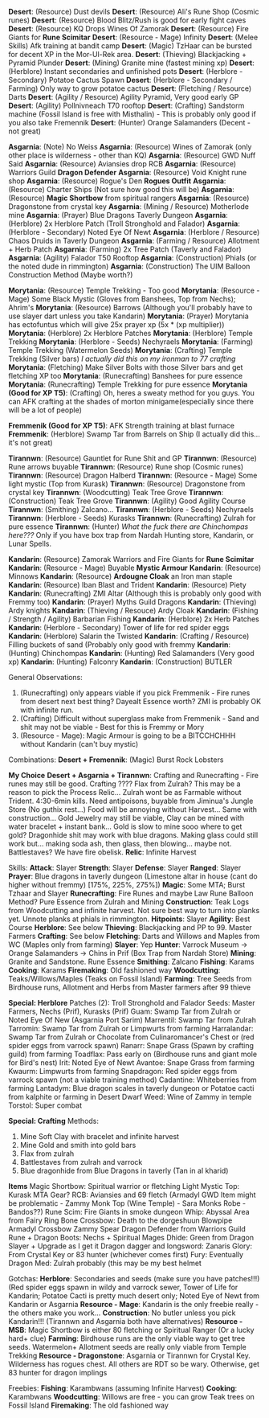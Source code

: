 **Desert**: (Resource) Dust devils
**Desert**: (Resource) Ali's Rune Shop (Cosmic runes)
**Desert**: (Resource) Blood Blitz/Rush is good for early fight caves
**Desert**: (Resource) KQ Drops Wines Of Zamorak
**Desert**: (Resource) Fire Giants for **Rune Scimitar**
**Desert**: (Resource - Mage) Infinity
**Desert**: (Melee Skills) Afk training at bandit camp
**Desert**: (Magic) TzHaar can be bursted for decent XP in the Mor-Ul-Rek area.
**Desert**: (Thieving) Blackjacking + Pyramid Plunder
**Desert**: (Mining) Granite mine (fastest mining xp)
**Desert**: (Herblore) Instant secondaries and unfinished pots
**Desert**: (Herblore - Secondary) Potatoe Cactus Spawn
**Desert**: (Herblore - Secondary / Farming) Only way to grow potatoe cactus
**Desert**: (Fletching / Resource) Darts
**Desert**: (Agility / Resource) Agility Pyramid, Very good early GP
**Desert**: (Agility) Pollnivneach T70 rooftop
**Desert**: (Crafting) Sandstorm machine (Fossil Island is free with Misthalin) - This is probably only good if you also take Fremennik
**Desert**: (Hunter) Orange Salamanders (Decent - not great)


**Asgarnia**: (Note) No Weiss
**Asgarnia**: (Resource) Wines of Zamorak (only other place is wilderness - other than KQ)
**Asgarnia**: (Resource) GWD Nuff Said
**Asgarnia**: (Resource) Aviansies drop RCB
**Asgarnia**: (Resource) Warriors Guild **Dragon Defender**
**Asgarnia**: (Resource) Void Knight rune shop
**Asgarnia**: (Resource) Rogue's Den **Rogues Outfit**
**Asgarnia**: (Resource) Charter Ships (Not sure how good this will be)
**Asgarnia**: (Resource) **Magic Shortbow** from spiritual rangers
**Asgarnia**: (Resource) Dragonstone from crystal key
**Asgarnia**: (Mining / Resource) Motherlode mine
**Asgarnia**: (Prayer) Blue Dragons Taverly Dungeon
**Asgarnia**: (Herblore) 2x Herblore Patch (Troll Stronghold and Falador)
**Asgarnia**: (Herblore - Secondary) Noted Eye Of Newt
**Asgarnia**: (Herblore / Resource) Chaos Druids in Taverly Dungeon
**Asgarnia**: (Farming / Resource) Allotment + Herb Patch
**Asgarnia**: (Farming) 2x Tree Patch (Taverly and Falador)
**Asgarnia**: (Agility) Falador T50 Rooftop
**Asgarnia**: (Construction) Phials (or the noted dude in rimmington)
**Asgarnia**: (Construction) The UIM Balloon Construction Method (Maybe worth?)

**Morytania**: (Resource) Temple Trekking - Too good
**Morytania**: (Resource - Mage) Some Black Mystic (Gloves from Banshees, Top from Nechs); Ahrim's
**Morytania**: (Resource) Barrows (Although you'll probably have to use slayer dart unless you take Kandarin)
**Morytania**: (Prayer) Morytania has ectofuntus which will give 25x prayer xp (5x * (xp multiplier))
**Morytania**: (Herblore) 2x Herblore Patches
**Morytania**: (Herblore) Temple Trekking
**Morytania**: (Herblore - Seeds) Nechyraels
**Morytania**: (Farming) Temple Trekking (Watermelon Seeds)
**Morytania**: (Crafting) Temple Trekking (Silver bars) *I actually did this on my ironman to 77 crafting*
**Morytania**: (Fletching) Make Silver Bolts with those Silver bars and get fletching XP too
**Morytania**: (Runecrafting) Banshees for pure essence
**Morytania**: (Runecrafting) Temple Trekking for pure essence
**Morytania (Good for XP T5)**: (Crafting) Oh, heres a sweaty method for you guys. You can AFK crafting at the shades of morton minigame(especially since there will be a lot of people)

**Fremmenik (Good for XP T5)**: AFK Strength training at blast furnace
**Fremmenik**: (Herblore) Swamp Tar from Barrels on Ship (I actually did this... it's not great)

**Tirannwn**: (Resource) Gauntlet for Rune Shit and GP
**Tirannwn**: (Resource) Rune arrows buyable
**Tirannwn**: (Resource) Rune shop (Cosmic runes)
**Tirannwn**: (Resource) Dragon Halberd
**Tirannwn**: (Resource - Mage) Some light mystic (Top from Kurask)
**Tirannwn**: (Resource) Dragonstone from crystal key
**Tirannwn**: (Woodcutting) Teak Tree Grove
**Tirannwn**: (Construction) Teak Tree Grove
**Tirannwn**: (Agility) Good Agility Course
**Tirannwn**: (Smithing) Zalcano...
**Tirannwn**: (Herblore - Seeds) Nechyraels
**Tirannwn**: (Herblore - Seeds) Kurasks
**Tirannwn**: (Runecrafting) Zulrah for pure essence
**Tirannwn**: (Hunter) *What the fuck there are Chinchompas here???* Only if you have box trap from Nardah Hunting store, Kandarin, or Lunar Spells.


**Kandarin**: (Resource) Zamorak Warriors and Fire Giants for **Rune Scimitar**
**Kandarin**: (Resource - Mage) Buyable **Mystic Armour**
**Kandarin**: (Resource) Minnows
**Kandarin**: (Resource) **Ardougne Cloak** an Iron man staple
**Kandarin**: (Resource) Iban Blast and Trident
**Kandarin**: (Resource) Piety
**Kandarin**: (Runecrafting) ZMI Altar (Although this is probably only good with Fremmy too)
**Kandarin**: (Prayer) Myths Guild Dragons
**Kandarin**: (Thieving) Ardy knights
**Kandarin**: (Thieving / Resouce) Ardy Cloak
**Kandarin**: (Fishing / Strength / Agility) Barbarian Fishing
**Kandarin**: (Herblore) 2x Herb Patches
**Kandarin**: (Herblore - Secondary) Tower of life for red spider eggs
**Kandarin**: (Herblore) Salarin the Twisted
**Kandarin**: (Crafting /  Resource) Filling buckets of sand (Probably only good with fremmy
**Kandarin**: (Hunting) Chinchompas
**Kandarin**: (Hunting) Red Salamanders (Very good xp)
**Kandarin**: (Hunting) Falconry
**Kandarin**: (Construction) BUTLER

General Observations:
1. (Runecrafting) only appears viable if you pick Fremmenik - Fire runes from desert next best thing? Dayealt Essence worth? ZMI is probably OK with infinite run.
2. (Crafting) Difficult without superglass make from Fremmenik - Sand and shit may not be viable - Best for this is Fremmy or Mory
3. (Resource - Mage): Magic Armour is going to be a BITCCHCHHH without Kandarin (can't buy mystic)

Combinations:
**Desert + Fremennik**: (Magic) Burst Rock Lobsters

**My Choice**
**Desert + Asgarnia + Tirannwn**: Crafting and Runecrafting - Fire runes may still be good. Crafting ???? Flax from Zulrah? This may be a reason to pick the Process Relic... Zulrah wont be as Farmable without Trident. 4:30-6min kills. Need antipoisons, buyable from Jiminua's Jungle Store (No guthix rest...) Food will be annoying without Harvest... Same with construction... Gold Jewelry may still be viable, Clay can be mined with water bracelet + instant bank... Gold is slow to mine sooo where to get gold? Dragonhide shit may work with blue dragons. Making glass could still work but... making soda ash, then glass, then blowing... maybe not. Battlestaves? We have fire obelisk.
**Relic**: Infinite Harvest

Skills:
**Attack**: Slayer
**Strength**: Slayer
**Defense**: Slayer
**Ranged**:  Slayer
**Prayer**: Blue dragons in taverly dungeon (Limestone altar in house (cant do higher without fremmy) [175%, 225%, 275%])
**Magic**: Some MTA; Burst Tzhaar and Slayer
**Runecrafting**: Fire Runes and maybe Law Rune Balloon Method? Pure Essence from Zulrah and Mining
**Construction**: Teak Logs from Woodcutting and infinite harvest. Not sure best way to turn into planks yet. Unnote planks at phials in rimmington.
**Hitpoints**: Slayer
**Agility**: Best Course
**Herblore**: See below
**Thieving**: Blackjacking and PP to 99. Master Farmers
**Crafting**:  See below
**Fletching**: Darts and Willows and Maples from WC (Maples only from farming)
**Slayer**: Yep
**Hunter**: Varrock Museum -> Orange Salamanders -> Chins in Prif (Box Trap from Nardah Store)
**Mining**: Granite and Sandstone. Rune Essence
**Smithing**: Zalcano
**Fishing**: Karams
**Cooking**: Karams
**Firemaking**: Old fashioned way 
**Woodcutting**: Teaks/Willows/Maples (Teaks on Fossil Island)
**Farming**: Tree Seeds from Birdhouse runs, Allotment and Herbs from Master farmers after 99 thieve

**Special: Herblore**
Patches (2): Troll Stronghold and Falador
Seeds: Master Farmers, Nechs (Prif), Kurasks (Prif)
Guam: Swamp Tar from Zulrah or Noted Eye Of New (Asgarnia Port Sarim)
Marrentil: Swamp Tar from Zulrah
Tarromin: Swamp Tar from Zulrah or Limpwurts from farming
Harralandar: Swamp Tar from Zulrah or Chocolate from Culinaromancer's Chest or (red spider eggs from varrock spawn)
Ranarr: Snape Grass (Spawn by crafting guild) from farming
Toadflax: Pass early on (Birdhouse runs and giant mole for Bird's nest)
Irit: Noted Eye of Newt
Avantoe: Snape Grass from farming
Kwaurm: Limpwurts from farming
Snapdragon: Red spider eggs from varrock spawn (not a viable training method)
Cadantine: Whiteberries from farming
Lantadym: Blue dragon scales in taverly dungeon or Potatoe cacti from kalphite or farming in Desert
Dwarf Weed: Wine of Zammy in temple
Torstol: Super combat

**Special: Crafting**
Methods:
1. Mine Soft Clay with bracelet and infinite harvest
2. Mine Gold and smith into gold bars
3. Flax from zulrah
4. Battlestaves from zulrah and varrock
5. Blue dragonhide from Blue Dragons in taverly (Tan in al kharid)



**Items**
Magic Shortbow: Spiritual warrior or fletching
Light Mystic Top: Kurask
MTA Gear?
RCB: Aviansies and 69 fletch (Armadyl GWD Item might be problematic - Zammy Monk Top (Wine Temple) - Sara Monks Robe - Bandos??)
Rune Scim: Fire Giants in smoke dungeon
Whip: Abyssal Area from Fairy Ring
Bone Crossbow: Death to the dorgeshuun
Blowpipe
Armadyl Crossbow
Zammy Spear
Dragon Defender from Warriors Guild
Rune + Dragon Boots: Nechs + Spiritual Mages
Dhide: Green from Dragon Slayer + Upgrade as I get it
Dragon dagger and longsword: Zanaris
Glory: From Crystal Key or 83 hunter (whichever comes first)
Fury: Eventually
Dragon Med: Zulrah probably (this may be my best helmet

Gotchas:
**Herblore**: Secondaries and seeds (make sure you have patches!!!) (Red spider eggs spawn in wildy and varrock sewer, Tower of Life for Kandarin; Potatoe Cacti is pretty much desert only; Noted Eye of Newt from Kandarin or Asgarnia
**Resource - Mage**: Kandarin is the only freebie really - the others make you work...
**Construction**: No butler unless you pick Kandarin!!! (Tirannwn and Asgarnia both have alternatives)
**Resource - MSB**: Magic Shortbow is either 80 fletching or Spiritual Ranger (Or a lucky hard+ clue)
**Farming**: Birdhouse runs are the only viable way to get tree seeds. Watermelon+ Allotment seeds are really only viable from Temple Trekking
**Resource - Dragonstone**: Asgarnia or Tirannwn for Crystal Key. Wilderness has rogues chest. All others are RDT so be wary. Otherwise, get 83 hunter for dragon implings

Freebies:
**Fishing**: Karambwans (assuming Infinite Harvest)
**Cooking**: Karambwans
**Woodcutting**: Willows are free - you can grow Teak trees on Fossil Island
**Firemaking**: The old fashioned way